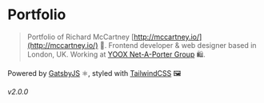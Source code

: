 # Portfolio
> Portfolio of Richard McCartney [http://mccartney.io/](http://mccartney.io/) 🚀. Frontend developer & web designer based in London, UK. Working at [YOOX Net-A-Porter Group](http://www.ynap.com/) 🛍.

Powered by [GatsbyJS](http://gatsbyjs.org) ⚛️, styled with [TailwindCSS](https://tailwindcss.com/) 🖼

_v2.0.0_
